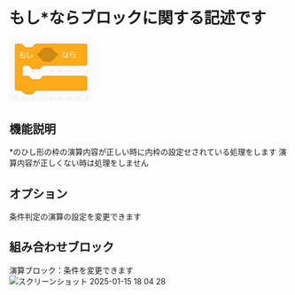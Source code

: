 # もし*ならブロックに関する記述です

<img src="./../images/control/control_if.jpg" width="150">

## 機能説明
*のひし形の枠の演算内容が正しい時に内枠の設定せされている処理をします 
演算内容が正しくない時は処理をしません

## オプション
条件判定の演算の設定を変更できます  


## 組み合わせブロック
演算ブロック：条件を変更できます  
<img width="141" alt="スクリーンショット 2025-01-15 18 04 28" src="https://github.com/user-attachments/assets/f4dd3f41-4d7f-46f6-a43c-a8c225d4ad6f" />
